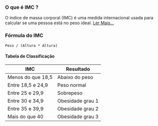 ### O que é IMC ?
O índice de massa corporal (IMC) é uma medida internacional usada para calcular se uma pessoa está no peso ideal. [Ler Mais...](https://pt.wikipedia.org/wiki/Índice_de_massa_corporal)

### Fórmula do IMC
    Peso / (Altura * Altura)

#### Tabela de Classificação

| IMC | Resultado |
| --- | --- |
| Menos do que 18,5	| Abaixo do peso |
| Entre 18,5 e 24,9 |	Peso normal |
| Entre 25 e 29,9	 | Sobrepeso |
| Entre 30 e 34,9 | Obesidade grau 1 |
| Entre 35 e 39,9 | Obesidade grau 2 |
| Mais do que 40 | Obesidade grau 3 |
